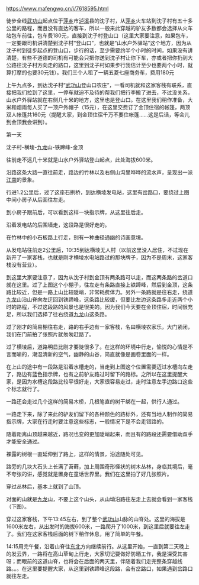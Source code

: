 



https://www.mafengwo.cn/i/7618595.html



徒步全线[武功山](https://www.mafengwo.cn/travel-scenic-spot/mafengwo/12702.html)起点位于[萍乡](https://www.mafengwo.cn/travel-scenic-spot/mafengwo/11303.html)市[泸溪](https://www.mafengwo.cn/travel-scenic-spot/mafengwo/143875.html)县的沈子村，从[萍乡](https://www.mafengwo.cn/travel-scenic-spot/mafengwo/11303.html)火车站到沈子村有五十多公里的路程，而且没有直达的客车，所以一般来此穿越的驴友多数都会选择从火车站包车前往，包车费180元，直接到沈子村登山口（这里大家要注意，如果包车，一定要跟司机讲清楚到沈子村“登山口”，也就是“山水户外驿站”这个地方，因为从沈子村到徒步起点的登山口，步行的话，至少需要约半个小时的时间，如果没有讲清楚，有些不道德的司机有可能会只把你送到沈子村让你下车，亦或者把你扔到大公路往沈子村方向走的路口，这里到沈子村如果步行我估计至少也要两个小时，就算打摩的也要30元钱）。我们三个人租了一辆五菱七座商务车，费用180元



上午九点多，到达沈子村“[武功山](https://www.mafengwo.cn/travel-scenic-spot/mafengwo/12702.html)登山口农庄”，一看司机就和这家客栈有联系，直接把我们拉到了这里，一停车就迫不及待的帮我们把行李搬了进去，不过没关系，山水户外驿站就在右侧几十米的地方，这里也是登山口。在这里我们稍作准备，大米和烟雨每人买了一顶户外帽子（15元），在这里交费订了金顶住宿的帐篷，两顶双人帐篷共160元（提醒大家，到金顶住宿千万不要住帐篷……这是后话，等会儿到金顶我会讲到）。



第一天

沈子村-横堎-[九龙](https://www.mafengwo.cn/travel-scenic-spot/mafengwo/63005.html)山-铁蹄峰-金顶

往前走不远几十米就是山水户外驿站登山起点，此处海拔600米。

沿路这条大路一直往前走，路边的竹林以及右侧山沟里哗哗的流水声，呈现出一派[江南](https://www.mafengwo.cn/travel-scenic-spot/mafengwo/23934.html)的景象。



行进1.2公里后，过了这座石拱桥，到达横堎发电站，这里有岔路口，要绕过上图中间小房子从后面往左走。

到小房子跟前后，可以看到这样一块指示牌，从这里往后走。

沿着发电站的后围墙走，这段路是很好走的。

在竹林中的小石板路上行走，别有一种曲径通幽的诗画意境。

从发电站往前走2公里后，10:35到达横堎无人村（以前这里没人居住，不过现在新开了一家客栈，也就是刚才横堎水电站路过的那块牌子，因为不是周末，这家客栈没有营业）。



到这里大家要注意了，因为从沈子村到金顶有两条路可以走，而这两条路的岔道口就在这里。过了上图这个小棚子，往左走有条路直接上铁蹄峰，然后到金顶，这条路比较近，但是一路上山比较陡峭，非常耗费体力。另外一条路就是往右走，绕道[九龙](https://www.mafengwo.cn/travel-scenic-spot/mafengwo/63005.html)山沿山脊向左迂回到铁蹄峰，这条路比较缓，但要比左边这条路多走近两个小时的路程，不过这段路的风景也是很美的。因为我们今天要在金顶住宿，时间很充足，所以我们选择了往右绕道[九龙](https://www.mafengwo.cn/travel-scenic-spot/mafengwo/63005.html)山这条路。

过了刚才的简易棚往右走，路的右手边有一家客栈，名曰横堎农家乐，大门紧闭，我们在门前拍了张照片就匆匆赶路了。

过了横堎后，道路明显比刚才要陡很多了。在这样的环境中行走，愉悦的心情是不言而喻的，潮湿清新的空气，幽静的山谷，简直就像是画卷里面的一样。

在上山的途中有一段路是沿着水槽走的，当走到上图这个位置需要迈过水槽向左走了，路边有蓝色指示牌，也有之前驴友路过时留下的路标。之所以在这里提醒大家，是因为水槽这段路比较平很好走，大家很容易走过，走时注意左手边路口这些个标志就行了。



一路还会走过几个这样的简易木桥，几根笔直的树干绑在一起，供行人通过。

一路走下来，除了来此的驴友们留下的各种颜色的路标外，还有当地人制作的简易指示牌，大家在行走时要注意这些标志，一般情况下是不会走错路的。

随着距离山顶越来越近，路况也变的更加陡峭起来，而且有的路段还需要借助双手才能安全通过。

裸露的树根一直延伸到了路上，这样的情景，沿途随处可见。

路旁的几块大石头上长满了苔藓，加上周围奇形怪状的树木丛林，身临其境后，毫不夸张的讲，感觉就是置身在童话世界里。我们在这里拍了好几张照片。

穿过丛林后，基本上就到了山顶。

对面的山就是[九龙](https://www.mafengwo.cn/travel-scenic-spot/mafengwo/63005.html)山，不要上这个山头，从山坳沿路往左走上去就会看到一家客栈（下图）。

穿过这家客栈，下午13:45左右，到了整个[武功山](https://www.mafengwo.cn/travel-scenic-spot/mafengwo/12702.html)山脉的山脊处。这里的海拔是1600米左右，从出发时的海拔600米，一路爬升了1000米，到这里后就要往左走了。我们在这家客栈后面的树下稍作休息，用了简单的午餐。

14:15用完午餐，沿着山脊往[东北](https://www.mafengwo.cn/travel-scenic-spot/mafengwo/16215.html)方向继续前行。从这里开始，一直到第二天晚上的发云界，一路将在高山草甸上行走，大家切记要做好防晒工作，我是深受其害呀；而眼前的这道山脊，也将会在后面的两天里，伴随着我们走完整条穿越线路。。。在这里要提醒大家，从这里到铁蹄峰这段路，会有岔路口，如果遇到岔路口就往左走。












































